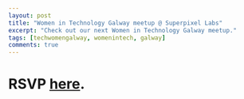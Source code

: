 ```yaml
---
layout: post
title: "Women in Technology Galway meetup @ Superpixel Labs"
excerpt: "Check out our next Women in Technology Galway meetup."
tags: [techwomengalway, womenintech, galway]
comments: true
---
```


RSVP [here](http://www.meetup.com/Women-In-Technology-Galway/).
=======
